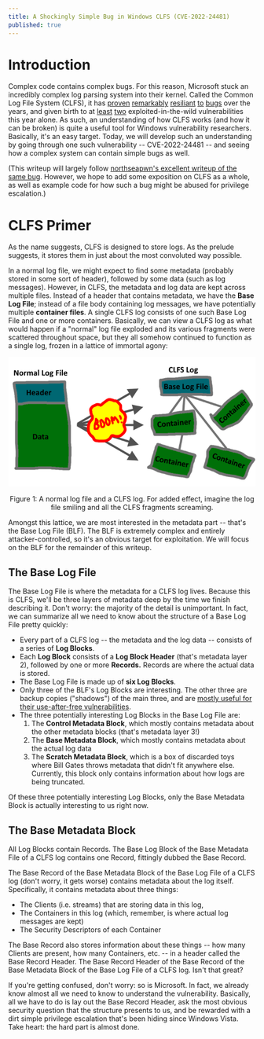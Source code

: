 ```yaml
---
title: A Shockingly Simple Bug in Windows CLFS (CVE-2022-24481)
published: true
---
```


# Introduction

Complex code contains complex bugs. For this reason, Microsoft stuck an incredibly complex log parsing system into their kernel. Called the Common Log File System (CLFS), it has [proven](https://www.zscaler.com/blogs/security-research/technical-analysis-windows-clfs-zero-day-vulnerability-cve-2022-37969-part) [remarkably](https://blog.exodusintel.com/2022/03/10/exploiting-a-use-after-free-in-windows-common-logging-file-system-clfs/) [resiliant](https://www.pixiepointsecurity.com/blog/nday-cve-2022-24521.html) [to](https://blog.northseapwn.top/2022/11/11/Windows-Kernel-Exploit-CVE-2022-35803-in-Common-Log-File-System/index.html) [bugs](https://www.pixiepointsecurity.com/blog/nday-cve-2022-24521.html) over the years, and given birth to at [least](https://www.bleepingcomputer.com/news/security/windows-zero-day-vulnerability-exploited-in-ransomware-attacks/) [two](https://www.helpnetsecurity.com/2023/02/14/microsoft-patches-three-exploited-zero-days-cve-2023-21715-cve-2023-23376-cve-2023-21823/) exploited-in-the-wild vulnerabilities this year alone. As such, an understanding of how CLFS works (and how it can be broken) is quite a useful tool for Windows vulnerability researchers. Basically, it's an easy target. Today, we will develop such an understanding by going through one such vulnerability -- CVE-2022-24481 -- and seeing how a complex system can contain simple bugs as well.

(This writeup will largely follow [northseapwn's excellent writeup of the same bug](https://blog.northseapwn.top/2022/11/11/Windows-Kernel-Exploit-CVE-2022-35803-in-Common-Log-File-System/index.html). However, we hope to add some exposition on CLFS as a whole, as well as example code for how such a bug might be abused for privilege escalation.)

# CLFS Primer

As the name suggests, CLFS is designed to store logs. As the prelude suggests, it stores them in just about the most convoluted way possible.

In a normal log file, we might expect to find some metadata (probably stored in some sort of header), followed by some data (such as log messages). However, in CLFS, the metadata and log data are kept across multiple files. Instead of a header that contains metadata, we have the **Base Log File**; instead of a file body containing log messages, we have potentially multiple **container files**. A single CLFS log consists of one such Base Log File and one or more containers.
Basically, we can view a CLFS log as what would happen if a "normal" log file exploded and its various fragments were scattered throughout space, but they all somehow continued to function as a single log, frozen in a lattice of immortal agony:

<p align="center">
  <img src="https://raw.githubusercontent.com/cd80-ctf/cd80-ctf.github.io/master/assets/log_explosion.png">
  <div align="center">Figure 1: A normal log file and a CLFS log. For added effect, imagine the log file smiling and all the CLFS fragments screaming.</div>
</p>

Amongst this lattice, we are most interested in the metadata part -- that's the Base Log File (BLF). The BLF is extremely complex and entirely attacker-controlled, so it's an obvious target for exploitation. We will focus on the BLF for the remainder of this writeup.

## The Base Log File

The Base Log File is where the metadata for a CLFS log lives. Because this is CLFS, we'll be three layers of metadata deep by the time we finish describing it. Don't worry: the majority of the detail is unimportant. In fact, we can summarize all we need to know about the structure of a Base Log File pretty quickly: 

- Every part of a CLFS log -- the metadata and the log data -- consists of a series of **Log Blocks**.
- Each **Log Block** consists of a **Log Block Header** (that's metadata layer 2), followed by one or more **Records.** Records are where the actual data is stored.
- The Base Log File is made up of **six Log Blocks**.
- Only three of the BLF's Log Blocks are interesting. The other three are backup copies ("shadows") of the main three, and are [mostly useful for their use-after-free vulnerabilities](https://blog.exodusintel.com/2022/03/10/exploiting-a-use-after-free-in-windows-common-logging-file-system-clfs/).
- The three potentially interesting Log Blocks in the Base Log File are:
  1. The **Control Metadata Block**, which mostly contains metadata about the other metadata blocks (that's metadata layer 3!)
  2. The **Base Metadata Block**, which mostly contains metadata about the actual log data
  3. The **Scratch Metadata Block**, which is a box of discarded toys where Bill Gates throws metadata that didn't fit anywhere else. Currently, this block only contains information about how logs are being truncated.

Of these three potentially interesting Log Blocks, only the Base Metadata Block is actually interesting to us right now.

## The Base Metadata Block

All Log Blocks contain Records. The Base Log Block of the Base Metadata File of a CLFS log contains one Record, fittingly dubbed the Base Record.

The Base Record of the Base Metadata Block of the Base Log File of a CLFS log (don't worry, it gets worse) contains metadata about the log itself. Specifically, it contains metadata about three things:
- The Clients (i.e. streams) that are storing data in this log,
- The Containers in this log (which, remember, is where actual log messages are kept)
- The Security Descriptors of each Container

The Base Record also stores information about these things -- how many Clients are present, how many Containers, etc. -- in a header called the Base Record Header. The Base Record Header of the Base Record of the Base Metadata Block of the Base Log File of a CLFS log. Isn't that great?

If you're getting confused, don't worry: so is Microsoft. In fact, we already know almost all we need to know to understand the vulnerability. Basically, all we have to do is lay out the Base Record Header, ask the most obvious security question that the structure presents to us, and be rewarded with a dirt simple privilege escalation that's been hiding since Windows Vista. Take heart: the hard part is almost done.
